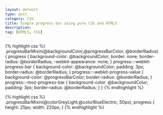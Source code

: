 ```yaml
---
layout: default
type: post
category: CSS
title: Simple progress bar using pure CSS and HTML5
description: 
tag: [HTML5, CSS]
---
```


{% highlight css %}
.progressBarMixin(@backgroundColor,@progressBarColor, @borderRadius){
  progress {
    background-color: @backgroundColor;
    border: none;
    border-radius: @borderRadius;
    -webkit-appearance: none;
  }
  progress::-webkit-progress-bar {
    background-color: @backgroundColor;
    padding: 3px;
    border-radius: @borderRadius;
  }
  progress::-webkit-progress-value {
    background-color: @progressBarColor;
    border-radius: @borderRadius;
  }
  progress::-moz-progress-bar {
    background-color: @backgroundColor;
    padding: 3px;
    border-radius: @borderRadius;
  }
}
{% endhighlight %}  

{% highlight css %}
.progressBarMixin(@colorGreyLight,@colorBlueElectric, 50px);
      progress {
        height: 25px;
        width: 220px;
      }
{% endhighlight %}  